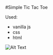 #Simple Tic Tac Toe

Used:
- vanilla js
- css
- html


![Alt Text](https://media.giphy.com/media/CwjTnYAe16zqzgKkty/giphy.gif)
